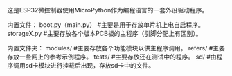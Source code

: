 这是ESP32微控制器使用MicroPython作为编程语言的一套外设驱动程序。

内置文件：
boot.py（main.py）   #主要是用于存放单片机上电自启程序。
storageX.py          #主要存放各个版本PCB板的主程序（引脚分配上有区别）。

内置文件夹：
modules/             #主要存放各个功能模块以供主程序调用。
refers/              #主要存放一些网上的参考示例程序。
tests/               #主要存放还在测试中的程序。
sd/                  #由程序调用sd卡模块进行挂载后出现，存放sd卡中的文件。
